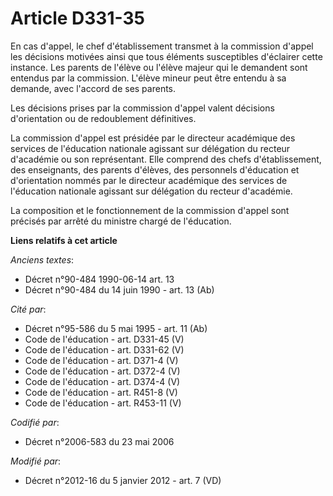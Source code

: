 # Article D331-35

En cas d'appel, le chef d'établissement transmet à la commission d'appel les décisions motivées ainsi que tous éléments
susceptibles d'éclairer cette instance. Les parents de l'élève ou l'élève majeur qui le demandent sont entendus par la
commission. L'élève mineur peut être entendu à sa demande, avec l'accord de ses parents. 

Les décisions prises par la commission d'appel valent décisions d'orientation ou de redoublement définitives. 

La commission d'appel est présidée par le     directeur académique des services de l'éducation nationale agissant sur
délégation du recteur d'académie ou son représentant. Elle comprend des chefs d'établissement, des enseignants, des parents
d'élèves, des personnels d'éducation et d'orientation nommés par le     directeur académique des services de l'éducation
nationale agissant sur délégation du recteur d'académie. 

La composition et le fonctionnement de la commission d'appel sont précisés par arrêté du ministre chargé de l'éducation.

**Liens relatifs à cet article**

_Anciens textes_:

  - Décret n°90-484 1990-06-14 art. 13
  - Décret n°90-484 du 14 juin 1990 - art. 13 (Ab)

_Cité par_:

  - Décret n°95-586 du 5 mai 1995 - art. 11 (Ab)
  - Code de l'éducation - art. D331-45 (V)
  - Code de l'éducation - art. D331-62 (V)
  - Code de l'éducation - art. D371-4 (V)
  - Code de l'éducation - art. D372-4 (V)
  - Code de l'éducation - art. D374-4 (V)
  - Code de l'éducation - art. R451-8 (V)
  - Code de l'éducation - art. R453-11 (V)

_Codifié par_:

  - Décret n°2006-583 du 23 mai 2006

_Modifié par_:

  - Décret n°2012-16 du 5 janvier 2012 - art. 7 (VD)
